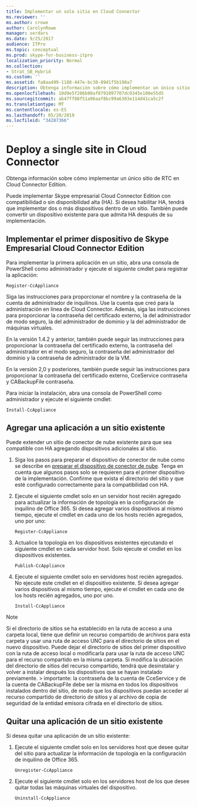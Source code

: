 ```yaml
---
title: Implementar un solo sitio en Cloud Connector
ms.reviewer: ''
ms.author: crowe
author: CarolynRowe
manager: serdars
ms.date: 9/25/2017
audience: ITPro
ms.topic: conceptual
ms.prod: skype-for-business-itpro
localization_priority: Normal
ms.collection:
- Strat_SB_Hybrid
ms.custom: ''
ms.assetid: fa8aa499-1188-447e-bc30-89d1f5b198a7
description: Obtenga información sobre cómo implementar un único sitio de RTC en Cloud Connector Edition.
ms.openlocfilehash: 10d9e5f286b00af8791097707dc0345e100e55d5
ms.sourcegitcommit: ab47ff88f51a96aaf8bc99a6303e114d41ca5c2f
ms.translationtype: MT
ms.contentlocale: es-ES
ms.lasthandoff: 05/20/2019
ms.locfileid: "34287366"
---
```

# <a name="deploy-a-single-site-in-cloud-connector"></a>Deploy a single site in Cloud Connector
 
Obtenga información sobre cómo implementar un único sitio de RTC en Cloud Connector Edition.
  
Puede implementar Skype empresarial Cloud Connector Edition con compatibilidad o sin disponibilidad alta (HA). Si desea habilitar HA, tendrá que implementar dos o más dispositivos dentro de un sitio. También puede convertir un dispositivo existente para que admita HA después de su implementación.
  
## <a name="deploy-the-first-skype-for-business-cloud-connector-edition-appliance"></a>Implementar el primer dispositivo de Skype Empresarial Cloud Connector Edition

Para implementar la primera aplicación en un sitio, abra una consola de PowerShell como administrador y ejecute el siguiente cmdlet para registrar la aplicación:
  
```
Register-CcAppliance
```

Siga las instrucciones para proporcionar el nombre y la contraseña de la cuenta de administrador de inquilinos. Use la cuenta que creó para la administración en línea de Cloud Connector. Además, siga las instrucciones para proporcionar la contraseña del certificado externo, la del administrador de modo seguro, la del administrador de dominio y la del administrador de máquinas virtuales. 
 
  
En la versión 1.4.2 y anterior, también puede seguir las instrucciones para proporcionar la contraseña del certificado externo, la contraseña del administrador en el modo seguro, la contraseña del administrador del dominio y la contraseña de administrador de la VM. 
  
En la versión 2,0 y posteriores, también puede seguir las instrucciones para proporcionar la contraseña del certificado externo, CceService contraseña y CABackupFile contraseña.
  
Para iniciar la instalación, abra una consola de PowerShell como administrador y ejecute el siguiente cmdlet:
  
```
Install-CcAppliance
```

## <a name="add-an-appliance-to-an-existing-site"></a>Agregar una aplicación a un sitio existente

Puede extender un sitio de conector de nube existente para que sea compatible con HA agregando dispositivos adicionales al sitio. 
  
1. Siga los pasos para preparar el dispositivo de conector de nube como se describe en [preparar el dispositivo de conector de nube](prepare-your-cloud-connector-appliance.md). Tenga en cuenta que algunos pasos solo se requieren para el primer dispositivo de la implementación. Confirme que exista el directorio del sitio y que esté configurado correctamente para la compatibilidad con HA.
    
2. Ejecute el siguiente cmdlet solo en un servidor host recién agregado para actualizar la información de topología en la configuración de inquilino de Office 365. Si desea agregar varios dispositivos al mismo tiempo, ejecute el cmdlet en cada uno de los hosts recién agregados, uno por uno:
    
   ```
   Register-CcAppliance
   ```

3. Actualice la topología en los dispositivos existentes ejecutando el siguiente cmdlet en cada servidor host. Solo ejecute el cmdlet en los dispositivos existentes.
    
   ```
   Publish-CcAppliance
   ```

4. Ejecute el siguiente cmdlet solo en servidores host recién agregados. No ejecute este cmdlet en el dispositivo existente. Si desea agregar varios dispositivos al mismo tiempo, ejecute el cmdlet en cada uno de los hosts recién agregados, uno por uno.
    
   ```
   Install-CcAppliance
   ```

> [!NOTE]
> Si el directorio de sitios se ha establecido en la ruta de acceso a una carpeta local, tiene que definir un recurso compartido de archivos para esta carpeta y usar una ruta de acceso UNC para el directorio de sitios en el nuevo dispositivo. Puede dejar el directorio de sitios del primer dispositivo con la ruta de acceso local o modificarla para usar la ruta de acceso UNC para el recurso compartido en la misma carpeta. Si modifica la ubicación del directorio de sitios del recurso compartido, tendrá que desinstalar y volver a instalar después los dispositivos que se hayan instalado previamente. > importante: la contraseña de la cuenta de CceService y de la cuenta de CABackupFile debe ser la misma en todos los dispositivos instalados dentro del sitio, de modo que los dispositivos puedan acceder al recurso compartido de directorio de sitios y al archivo de copia de seguridad de la entidad emisora cifrada en el directorio de sitios. 
  
## <a name="remove-an-appliance-from-an-existing-site"></a>Quitar una aplicación de un sitio existente

Si desea quitar una aplicación de un sitio existente:
  
1. Ejecute el siguiente cmdlet solo en los servidores host que desee quitar del sitio para actualizar la información de topología en la configuración de inquilino de Office 365.
    
   ```
   Unregister-CcAppliance
   ```

2. Ejecute el siguiente cmdlet solo en los servidores host de los que desee quitar todas las máquinas virtuales del dispositivo.
    
   ```
   Uninstall-CcAppliance
   ```


